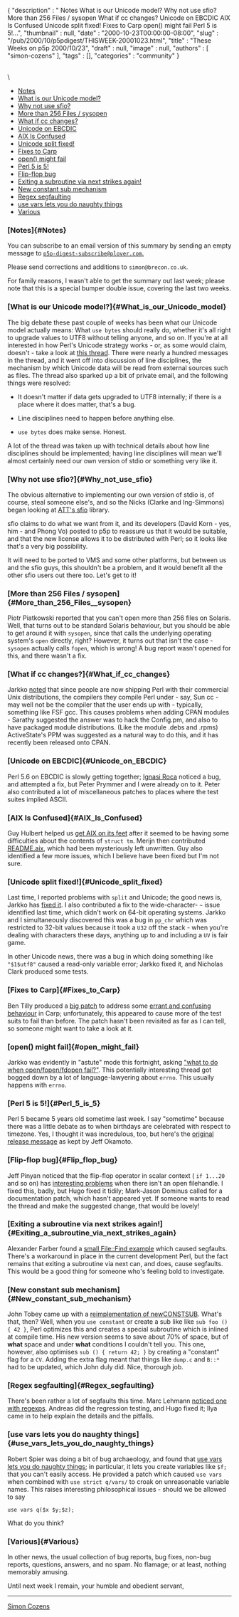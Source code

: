 {
   "description" : " Notes What is our Unicode model? Why not use sfio? More than 256 Files / sysopen What if cc changes? Unicode on EBCDIC AIX Is Confused Unicode split fixed! Fixes to Carp open() might fail Perl 5 is 5!...",
   "thumbnail" : null,
   "date" : "2000-10-23T00:00:00-08:00",
   "slug" : "/pub/2000/10/p5pdigest/THISWEEK-20001023.html",
   "title" : "These Weeks on p5p 2000/10/23",
   "draft" : null,
   "image" : null,
   "authors" : [
      "simon-cozens"
   ],
   "tags" : [],
   "categories" : "community"
}





\
\

-   [Notes](#Notes)
-   [What is our Unicode model?](#What_is_our_Unicode_model)
-   [Why not use sfio?](#Why_not_use_sfio)
-   [More than 256 Files / sysopen](#More_than_256_Files__sysopen)
-   [What if cc changes?](#What_if_cc_changes)
-   [Unicode on EBCDIC](#Unicode_on_EBCDIC)
-   [AIX Is Confused](#AIX_Is_Confused)
-   [Unicode split fixed!](#Unicode_split_fixed)
-   [Fixes to Carp](#Fixes_to_Carp)
-   [open() might fail](#open_might_fail)
-   [Perl 5 is 5!](#Perl_5_is_5)
-   [Flip-flop bug](#Flip_flop_bug)
-   [Exiting a subroutine via next strikes
    again!](#Exiting_a_subroutine_via_next_strikes_again)
-   [New constant sub mechanism](#New_constant_sub_mechanism)
-   [Regex segfaulting](#Regex_segfaulting)
-   [use vars lets you do naughty
    things](#use_vars_lets_you_do_naughty_things)
-   [Various](#Various)

### [Notes]{#Notes}

You can subscribe to an email version of this summary by sending an
empty message to
[`p5p-digest-subscribe@plover.com`.](mailto:p5p-digest-subscribe@plover.com)

Please send corrections and additions to `simon@brecon.co.uk`.

For family reasons, I wasn't able to get the summary out last week;
please note that this is a special bumper double issue, covering the
last two weeks.

### [What is our Unicode model?]{#What_is_our_Unicode_model}

The big debate these past couple of weeks has been what our Unicode
model actually means: What `use bytes` should really do, whether it's
all right to upgrade values to UTF8 without telling anyone, and so on.
If you're at all interested in how Perl's Unicode strategy works - or,
as some would claim, doesn't - take a look at [this
thread](http://www.xray.mpe.mpg.de/mailing-lists/perl5-porters/2000-10/msg00261.html).
There were nearly a hundred messages in the thread, and it went off into
discussion of line disciplines, the mechanism by which Unicode data will
be read from external sources such as files. The thread also sparked up
a bit of private email, and the following things were resolved:

-   It doesn't matter if data gets upgraded to UTF8 internally; if there
    is a place where it does matter, that's a bug.

-   Line disciplines need to happen before anything else.

-   `use bytes` does make sense. Honest.

A lot of the thread was taken up with technical details about how line
disciplines should be implemented; having line disciplines will mean
we'll almost certainly need our own version of stdio or something very
like it.

### [Why not use sfio?]{#Why_not_use_sfio}

The obvious alternative to implementing our own version of stdio is, of
course, steal someone else's, and so the Nicks (Clarke and Ing-Simmons)
began looking at [ATT's
sfio](http://www.research.att.com/sw/tools/sfio/) library.

sfio claims to do what we want from it, and its developers (David Korn -
yes, him - and Phong Vo) posted to p5p to reassure us that it would be
suitable, and that the new license allows it to be distributed with
Perl; so it looks like that's a very big possibility.

It will need to be ported to VMS and some other platforms, but between
us and the sfio guys, this shouldn't be a problem, and it would benefit
all the other sfio users out there too. Let's get to it!

### [More than 256 Files / sysopen]{#More_than_256_Files__sysopen}

Piotr Piatkowski reported that you can't open more than 256 files on
Solaris. Well, that turns out to be standard Solaris behaviour, but you
should be able to get around it with `sysopen`, since that calls the
underlying operating system's `open` directly, right? However, it turns
out that isn't the case - `sysopen` actually calls `fopen`, which is
wrong! A bug report wasn't opened for this, and there wasn't a fix.

### [What if cc changes?]{#What_if_cc_changes}

Jarkko
[noted](http://www.xray.mpe.mpg.de/mailing-lists/perl5-porters/2000-10/msg00371.html)
that since people are now shipping Perl with their commercial Unix
distributions, the compilers they compile Perl under - say, Sun cc - may
well not be the compiler that the user ends up with - typically,
something like FSF gcc. This causes problems when adding CPAN modules -
Sarathy suggested the answer was to hack the Config.pm, and also to have
packaged module distributions. (Like the module .debs and .rpms)
ActiveState's PPM was suggested as a natural way to do this, and it has
recently been released onto CPAN.

### [Unicode on EBCDIC]{#Unicode_on_EBCDIC}

Perl 5.6 on EBCDIC is slowly getting together; [Ignasi
Roca](http://www.xray.mpe.mpg.de/mailing-lists/perl5-porters/2000-10/msg00400.html)
noticed a bug, and attempted a fix, but Peter Prymmer and I were already
on to it. Peter also contributed a lot of miscellaneous patches to
places where the test suites implied ASCII.

### [AIX Is Confused]{#AIX_Is_Confused}

Guy Hulbert helped us [get AIX on its
feet](http://www.xray.mpe.mpg.de/mailing-lists/perl5-porters/2000-10/msg00575.html)
after it seemed to be having some difficulties about the contents of
`struct tm`. Merijn then contributed
[README.aix](http://www.xray.mpe.mpg.de/mailing-lists/perl5-porters/2000-10/msg00642.html),
which had been mysteriously left unwritten. Guy also identified a few
more issues, which I believe have been fixed but I'm not sure.

### [Unicode split fixed!]{#Unicode_split_fixed}

Last time, I reported problems with `split` and Unicode; the good news
is, Jarkko has [fixed
it](http://www.xray.mpe.mpg.de/mailing-lists/perl5-porters/2000-10/msg00612.html).
I also contributed a fix to the wide-character- `~` issue identified
last time, which didn't work on 64-bit operating systems. Jarkko and I
simultaneously discovered this was a bug in `pp_chr` which was
restricted to 32-bit values because it took a `U32` off the stack - when
you're dealing with characters these days, anything up to and including
a `UV` is fair game.

In other Unicode news, there was a bug in which doing something like
`"$1$utf8"` caused a read-only variable error; Jarkko fixed it, and
Nicholas Clark produced some tests.

### [Fixes to Carp]{#Fixes_to_Carp}

Ben Tilly produced a [big
patch](http://www.xray.mpe.mpg.de/mailing-lists/perl5-porters/2000-10/msg00617.html)
to address some [errant and confusing
behaviour](http://www.xray.mpe.mpg.de/mailing-lists/perl5-porters/2000-10/msg00605.html)
in Carp; unfortunately, this appeared to cause more of the test suits to
fail than before. The patch hasn't been revisited as far as I can tell,
so someone might want to take a look at it.

### [open() might fail]{#open_might_fail}

Jarkko was evidently in "astute" mode this fortnight, asking ["what to
do when open/fopen/fdopen
fail?"](http://www.xray.mpe.mpg.de/mailing-lists/perl5-porters/2000-10/msg00697.html).
This potentially interesting thread got bogged down by a lot of
language-lawyering about `errno`. This usually happens with `errno`.

### [Perl 5 is 5!]{#Perl_5_is_5}

Perl 5 became 5 years old sometime last week. I say "sometime" because
there was a little debate as to when birthdays are celebrated with
respect to timezone. Yes, I thought it was incredulous, too, but here's
the [original release
message](http://www.xray.mpe.mpg.de/mailing-lists/perl5-porters/2000-10/msg00847.html)
as kept by Jeff Okamoto.

### [Flip-flop bug]{#Flip_flop_bug}

Jeff Pinyan noticed that the flip-flop operator in scalar context (
`if 1...20` and so on) has [interesting
problems](http://www.xray.mpe.mpg.de/mailing-lists/perl5-porters/2000-10/msg00777.html)
when there isn't an open filehandle. I fixed this, badly, but Hugo fixed
it tidily; Mark-Jason Dominus called for a documentation patch, which
hasn't appeared yet. If someone wants to read the thread and make the
suggested change, that would be lovely!

### [Exiting a subroutine via next strikes again!]{#Exiting_a_subroutine_via_next_strikes_again}

Alexander Farber found a [small File::Find
example](http://www.xray.mpe.mpg.de/mailing-lists/perl5-porters/2000-10/msg00860.html)
which caused segfaults. There's a workaround in place in the current
development Perl, but the fact remains that exiting a subroutine via
next can, and does, cause segfaults. This would be a good thing for
someone who's feeling bold to investigate.

### [New constant sub mechanism]{#New_constant_sub_mechanism}

John Tobey came up with a [reimplementation of
newCONSTSUB](http://www.xray.mpe.mpg.de/mailing-lists/perl5-porters/2000-10/msg00939.html).
What's that, then? Well, when you `use constant` or create a sub like
like `sub foo () { 42 }`, Perl optimizes this and creates a special
subroutine which is inlined at compile time. His new version seems to
save about 70% of space, but of **what** space and under **what**
conditions I couldn't tell you. This one, however, also optimises
`sub () { return 42; }` by creating a "constant" flag for a `CV`. Adding
the extra flag meant that things like `dump.c` and `B::*` had to be
updated, which John duly did. Nice, thorough job.

### [Regex segfaulting]{#Regex_segfaulting}

There's been rather a lot of segfaults this time. Marc Lehmann [noticed
one with
regexps](http://www.xray.mpe.mpg.de/mailing-lists/perl5-porters/2000-10/msg00931.html).
Andreas did the regression testing, and Hugo fixed it; Ilya came in to
help explain the details and the pitfalls.

### [use vars lets you do naughty things]{#use_vars_lets_you_do_naughty_things}

Robert Spier was doing a bit of bug archaeology, and found that [use
vars lets you do naughty
things](http://www.xray.mpe.mpg.de/mailing-lists/perl5-porters/2000-10/msg00961.html);
in particular, it lets you create variables like `$f;` that you can't
easily access. He provided a patch which caused `use vars` when combined
with `use strict q/vars/` to croak on unreasonable variable names. This
raises interesting philosophical issues - should we be allowed to say

    use vars q($x $y;$z);

What do you think?

### [Various]{#Various}

In other news, the usual collection of bug reports, bug fixes, non-bug
reports, questions, answers, and no spam. No flamage; or at least,
nothing memorably amusing.

Until next week I remain, your humble and obedient servant,

------------------------------------------------------------------------

[Simon Cozens](mailto:simon@brecon.co.uk)


